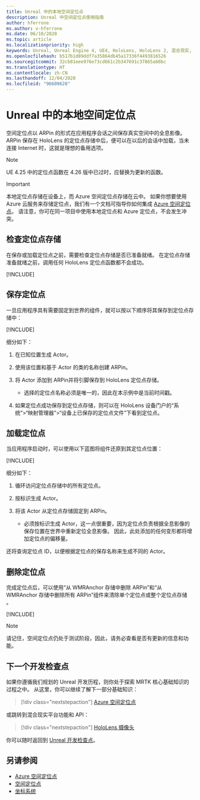 ```yaml
---
title: Unreal 中的本地空间定位点
description: Unreal 中空间定位点使用指南
author: hferrone
ms.author: v-hferrone
ms.date: 06/10/2020
ms.topic: article
ms.localizationpriority: high
keywords: Unreal, Unreal Engine 4, UE4, HoloLens, HoloLens 2, 混合现实, 开发, 功能, 文档, 指南, 全息影像, 空间定位点, 混合现实头戴显示设备, windows 混合现实头戴显示设备, 虚拟现实头戴显示设备
ms.openlocfilehash: b517b1d89ddf7a35864db45a17336f4493816526
ms.sourcegitcommit: 32cb81eee976e73cd661c2b347691c37865a60bc
ms.translationtype: HT
ms.contentlocale: zh-CN
ms.lasthandoff: 12/04/2020
ms.locfileid: "96609628"
---
```

# <a name="local-spatial-anchors-in-unreal"></a>Unreal 中的本地空间定位点

空间定位点以 ARPin 的形式在应用程序会话之间保存真实空间中的全息影像。 ARPin 保存在 HoloLens 的定位点存储中后，便可以在以后的会话中加载，当未连接 Internet 时，这就是理想的备用选项。

> [!NOTE]
> UE 4.25 中的定位点函数在 4.26 版中已过时，应替换为更新的函数。 

> [!IMPORTANT]
> 本地定位点存储在设备上，而 Azure 空间定位点存储在云中。 如果你想要使用 Azure 云服务来存储定位点，我们有一个文档可指导你如何集成 [Azure 空间定位点](unreal-azure-spatial-anchors.md)。 请注意，你可在同一项目中使用本地定位点和 Azure 定位点，不会发生冲突。

## <a name="checking-the-anchor-store"></a>检查定位点存储

在保存或加载定位点之前，需要检查定位点存储是否已准备就绪。  在定位点存储准备就绪之前，调用任何 HoloLens 定位点函数都不会成功。  

[!INCLUDE[](includes/tabs-sa-1.md)]

## <a name="saving-anchors"></a>保存定位点

一旦应用程序具有需要固定到世界的组件，就可以按以下顺序将其保存到定位点存储中： 

[!INCLUDE[](includes/tabs-sa-2.md)]

细分如下：
1. 在已知位置生成 Actor。
2. 使用该位置和基于 Actor 的类的名称创建 ARPin。 
3. 将 Actor 添加到 ARPin并将引脚保存到 HoloLens 定位点存储。  
    * 选择的定位点名称必须是唯一的，因此在本示例中是当前时间戳。 

4. 如果定位点成功保存到定位点存储，则可以在 HoloLens 设备门户的“系统”>“映射管理器”>“设备上已保存的定位点文件”下看到定位点。 

## <a name="loading-anchors"></a>加载定位点

当应用程序启动时，可以使用以下蓝图将组件还原到其定位点位置：

[!INCLUDE[](includes/tabs-sa-3.md)]

细分如下：
1. 循环访问定位点存储中的所有定位点。 
2. 按标识生成 Actor。
3. 将该 Actor 从定位点存储固定到 ARPin。  

    * 必须按标识生成 Actor，这一点很重要，因为定位点负责根据全息影像的保存位置在世界中重新定位全息影像。 因此，此处添加的任何变形都将增加定位点的偏移量。 

还将查询定位点 ID，以便根据定位点的保存名称来生成不同的 Actor。 

## <a name="removing-anchors"></a>删除定位点 

完成定位点后，可以使用“从 WMRAnchor 存储中删除 ARPin”和“从 WMRAnchor 存储中删除所有 ARPin”组件来清除单个定位点或整个定位点存储 。

[!INCLUDE[](includes/tabs-sa-4.md)]

> [!NOTE]
> 请记住，空间定位点仍处于测试阶段，因此，请务必查看是否有更新的信息和功能。

## <a name="next-development-checkpoint"></a>下一个开发检查点

如果你遵循我们规划的 Unreal 开发历程，则你处于探索 MRTK 核心基础知识的过程之中。 从这里，你可以继续了解下一部分基础知识： 

> [!div class="nextstepaction"]
> [Azure 空间定位点](unreal-azure-spatial-anchors.md)

或跳转到混合现实平台功能和 API：

> [!div class="nextstepaction"]
> [HoloLens 摄像头](unreal-hololens-camera.md)

你可以随时返回到 [Unreal 开发检查点](unreal-development-overview.md#2-core-building-blocks)。

## <a name="see-also"></a>另请参阅
* [Azure 空间定位点](unreal-azure-spatial-anchors.md)
* [空间定位点](../../design/spatial-anchors.md)
* [坐标系统](../../design/coordinate-systems.md)
